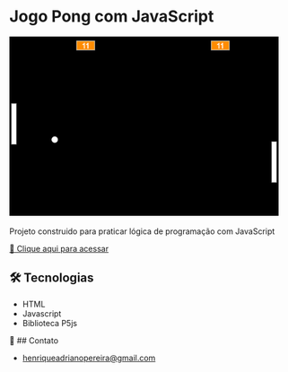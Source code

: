 # Jogo Pong com JavaScript
![preview](./.github/preview.png)

Projeto construido para praticar lógica de programação com JavaScript 

[🔗 Clique aqui para acessar](https://henriqueapereira.github.io/jogo-Pong/)

## 🛠️ Tecnologias

- HTML
- Javascript
- Biblioteca P5js


📧 ## Contato
- henriqueadrianopereira@gmail.com

